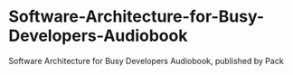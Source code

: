 # Software-Architecture-for-Busy-Developers-Audiobook
Software Architecture for Busy Developers Audiobook, published by Pack
